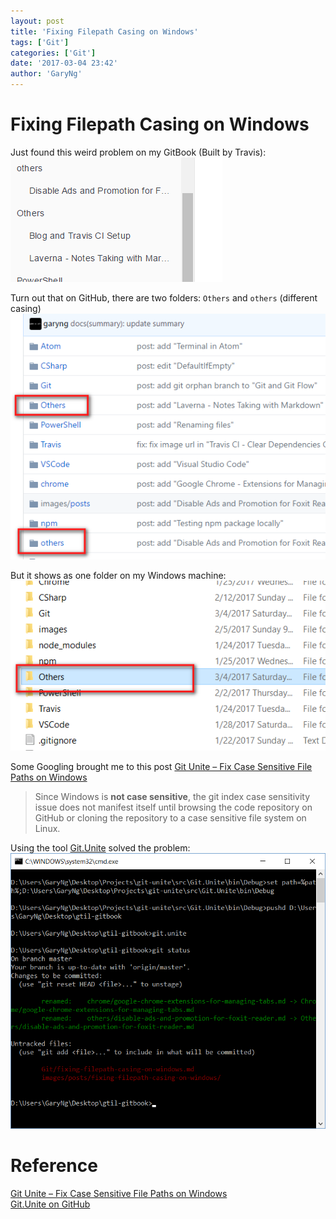 ```yaml
---
layout: post
title: 'Fixing Filepath Casing on Windows'
tags: ['Git']
categories: ['Git']
date: '2017-03-04 23:42'
author: 'GaryNg'
---
```


# Fixing Filepath Casing on Windows
Just found this weird problem on my GitBook (Built by Travis):  
![](../images/posts/fixing-filepath-casing-on-windows/2017-03-04_235518.png)  

Turn out that on GitHub, there are two folders: `Others` and `others` (different casing)  
![Folder of same name with different casing](../images/posts/fixing-filepath-casing-on-windows/2017-03-04_234410.png)

But it shows as one folder on my Windows machine:
![Shows as one folder only on Windows](../images/posts/fixing-filepath-casing-on-windows/2017-03-04_234716.png)

Some Googling brought me to this post [Git Unite – Fix Case Sensitive File Paths on Windows](http://www.woodcp.com/2013/01/git-unite-fix-case-sensitive-file-paths-on-windows/)
> Since Windows is **not case sensitive**, the git index case sensitivity issue does not manifest itself until browsing the code repository on GitHub or cloning the repository to a case sensitive file system on Linux.

Using the tool [Git.Unite](https://github.com/tawman/git-unite) solved the problem:  
![Screenshot of running Git.Unite ](../images/posts/fixing-filepath-casing-on-windows/2017-03-04_235250.png)


# Reference
[Git Unite – Fix Case Sensitive File Paths on Windows](http://www.woodcp.com/2013/01/git-unite-fix-case-sensitive-file-paths-on-windows/)  
[Git.Unite on GitHub](https://github.com/tawman/git-unite)
